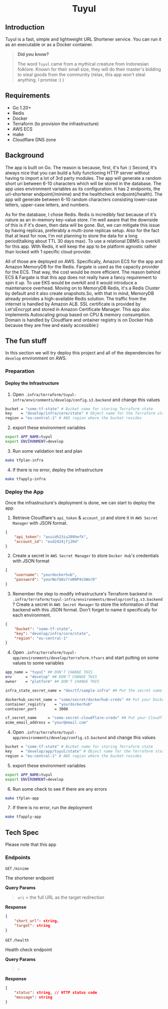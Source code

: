 # <p style="text-align: center;"> Tuyul </p>
## Introduction
Tuyul is a fast, simple and lightweight URL Shortener service. You can run it as an executable or as a Docker container.

> **Did you know?** 
> 
> The word `Tuyul` came from a mythical creature from Indonesian folklore. Known for their small size, they will do their master's bidding to steal goods from the community (relax, this app won't steal anything. I promise :) )

## Requirements
- Go 1.20+
- Redis
- Docker
- Terraform (to provision the infrastructure)
- AWS ECS
- make
- Cloudflare DNS zone
## Background
The app is built on Go. The reason is because, first, it's fun :) Second, It's always nice that you can build a fully functioning HTTP server without having to import a lot of 3rd party modules. The app will generate a random short uri between 6-10 characters which will be stored in the database. The app uses environment variables as its configuration. It has 2 endpoints, the url-shortener endpoint(/minime) and the healthcheck endpoint(/health). The app will generate between 6-10 random characters consisting lower-case letters, upper-case letters, and numbers.

As for the database, I chose Redis. Redis is incredibly fast because of it's nature as an in-memory key-value store. I'm well aware that the downside of this is if it's down, then data will be gone. But, we can mitigate this issue by having replicas, preferably a multi-zone replicas setup. Also for the fact that at least for now, I'm not planning to store the data for a long period(talking about TTL 30 days max). To use a relational DBMS is overkill for this app. With Redis, it will keep the app to be platform agnostic rather than locked with 1 specific cloud provider.


All of those are deployed on AWS. Specifically, Amazon ECS for the app and Amazon MemoryDB for the Redis. Fargate is used as the capacity provider for the ECS. That way, the cost would be more efficient. The reason behind ECS & Fargate is that this app does not really have a fancy requirement to spin it up. To use EKS would be overkill and it would introduce a maintenance overhead. Moving on to MemoryDB Redis, it's a Redis Cluster by default and it also create snapshots.So, with that in mind, MemoryDB already provides a high-available Redis solution. The traffic from the internet is handled by Amazon ALB. SSL certificate is provided by Let'sEncrypt and stored in Amazon Certificate Manager. This app also implements Autoscaling group based on CPU & memory consumption. Domain is handled by Cloudflare and ontainer registry is on Docker Hub because they are free and easily accessible:)

## The fun stuff
In this section we will try deploy this project and all of the dependencies for `develop` environment on AWS.
### Preparation
#### Deploy the Infrastructure
1. Open  `.infra/terraform/tuyul-infra/environments/develop/config.s3.backend` and change this values
```bash
bucket = "some-tf-state" # Bucket name for storing Terraform state
key    = "develop/infra/core/state" # Object name for the Terraform state inside the bucket
region = "eu-central-1" # AWS region where the bucket resides
```
2. export these environment variables
```bash
export APP_NAME=tuyul
export ENVIRONMENT=develop
```
3. Run some validation test and plan
```bash
make tfplan-infra
```
4. If there is no error, deploy the infrastructure
```bash
make tfapply-infra
```
### Deploy the App
Once the infrastructure's deployment is done, we can start to deploy the app.

1. Retrieve Cloudflare's `api_token` & `account_id` and store it in `AWS Secret Manager` with JSON format.
```json
{
    "api_token": "asuidh23iu209hefk",
    "account_id": "asd2424jfj204"
}
```
2. Create a secret in `AWS Secret Manager` to store `Docker Hub`'s credentials with JSON format
```json
{
    "username": "yourdockerhub",
    "password": "yourNo7$0s7roN9P4sSWorD"
}
```
3. Remember the step to modify infrastructure's Terraform backend in `.infra/terraform/tuyul-infra/environments/develop/config.s3.backend` ? Create a secret in `AWS Secret Manager` to store the information of that backend with this JSON format. Don't forget to name it specifically for each environment.
```json
{
    "bucket": "some-tf-state",
    "key": "develop/infra/core/state",
    "region": "eu-central-1" 
}
```
4. Open `.infra/terraform/tuyul-app/environments/develop/terraform.tfvars` and start putting on some values to some variables
```bash
app_name = "tuyul" ## DON'T CHANGE THIS
env      = "develop" ## DON'T CHANGE THIS
owner    = "platform" ## DON'T CHANGE THIS

infra_state_secret_name = "dev/tf/sample-infra" ## Put the secret name of the infrastructure's TF backend

dockerhub_secret_name = "some/secret/dockerhub-creds" ## Put your Docker Hub's secret name here
container_registry    = "yourdockerhub"
container_port        = 3000

cf_secret_name     = "some-secret-cloudflare-creds" ## Put your Cloudflare's secret name here
acme_email_address = "your@email.com"
```
4. Open  `.infra/terraform/tuyul-app/environments/develop/config.s3.backend` and change this values
```bash
bucket = "some-tf-state" # Bucket name for storing Terraform state
key    = "develop/app/tuyul/state" # Object name for the Terraform state inside the bucket
region = "eu-central-1" # AWS region where the bucket resides
```
5. export these environment variables
```bash
export APP_NAME=tuyul
export ENVIRONMENT=develop
```
6. Run some check to see if there are any errors
```bash
make tfplan-app
```
7. If there is no error, run the deployment
```bash
make tfapply-app
```
## Tech Spec
Please note that this app
### Endpoints
`GET` `/minime`

The shortener endpoint

**Query Params**

>`uri`  = the full URL as the target redirection

**Response**
```json
{
    "short_url": string,
    "target": string
}
```

`GET` `/health`

Health check endpoint

**Query Params**

>\-

**Response**
```json
{
    "status": string, // HTTP status code
    "message": string
}
```